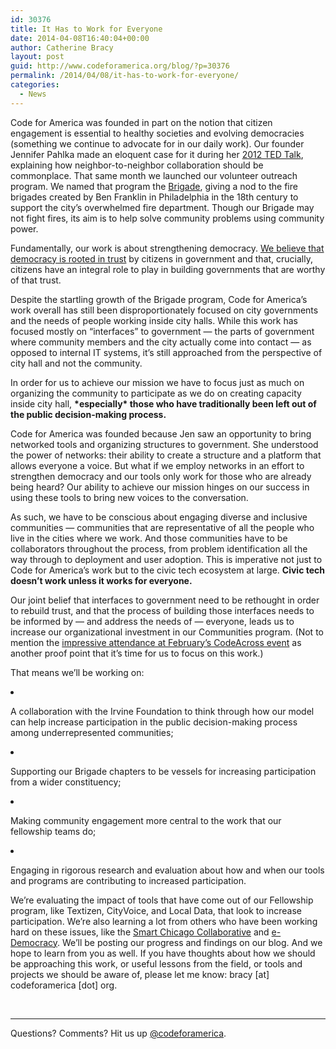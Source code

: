 ```yaml
---
id: 30376
title: It Has to Work for Everyone
date: 2014-04-08T16:40:04+00:00
author: Catherine Bracy
layout: post
guid: http://www.codeforamerica.org/blog/?p=30376
permalink: /2014/04/08/it-has-to-work-for-everyone/
categories:
  - News
---
```

<p dir="ltr">
  Code for America was founded in part on the notion that citizen engagement is essential to healthy societies and evolving democracies (something we continue to advocate for in our daily work). Our founder Jennifer Pahlka made an eloquent case for it during her <a href="http://www.codeforamerica.org/blog/2012/03/08/jennifer-pahlka-at-ted-video/">2012 TED Talk</a>, explaining how neighbor-to-neighbor collaboration should be commonplace. That same month we launched our volunteer outreach program. We named that program the <a href="http://codeforamerica.org/brigade">Brigade</a>, giving a nod to the fire brigades created by Ben Franklin in Philadelphia in the 18th century to support the city’s overwhelmed fire department. Though our Brigade may not fight fires, its aim is to help solve community problems using community power.
</p>

<p dir="ltr">
  Fundamentally, our work is about strengthening democracy. <a href="http://www.codeforamerica.org/blog/2014/03/27/here-are-our-values/">We believe that democracy is rooted in trust</a> by citizens in government and that, crucially, citizens have an integral role to play in building governments that are worthy of that trust.
</p>

<p dir="ltr">
  Despite the startling growth of the Brigade program, Code for America’s work overall has still been disproportionately focused on city governments and the needs of people working inside city halls. While this work has focused mostly on “interfaces” to government — the parts of government where community members and the city actually come into contact — as opposed to internal IT systems, it’s still approached from the perspective of city hall and not the community.
</p>

<p dir="ltr">
  In order for us to achieve our mission we have to focus just as much on organizing the community to participate as we do on creating capacity inside city hall, <strong>*especially* those who have traditionally been left out of the public decision-making process.</strong>
</p>

<p dir="ltr">
  Code for America was founded because Jen saw an opportunity to bring networked tools and organizing structures to government. She understood the power of networks: their ability to create a structure and a platform that allows everyone a voice. But what if we employ networks in an effort to strengthen democracy and our tools only work for those who are already being heard? Our ability to achieve our mission hinges on our success in using these tools to bring new voices to the conversation.
</p>

<p dir="ltr">
  As such, we have to be conscious about engaging diverse and inclusive communities — communities that are representative of all the people who live in the cities where we work. And those communities have to be collaborators throughout the process, from problem identification all the way through to deployment and user adoption. This is imperative not just to Code for America’s work but to the civic tech ecosystem at large. <strong>Civic tech doesn’t work unless it works for everyone.</strong>
</p>

<p dir="ltr">
  Our joint belief that interfaces to government need to be rethought in order to rebuild trust, and that the process of building those interfaces needs to be informed by — and address the needs of — everyone, leads us to increase our organizational investment in our Communities program. (Not to mention the <a href="http://www.codeforamerica.org/blog/2014/03/11/heres-what-happened-at-codeacross-2014/" target="_blank">impressive attendance at February&#8217;s CodeAcross event</a> as another proof point that it&#8217;s time for us to focus on this work.)
</p>

<p dir="ltr">
  That means we’ll be working on:
</p>

<li dir="ltr">
  <p dir="ltr">
    A collaboration with the Irvine Foundation to think through how our model can help increase participation in the public decision-making process among underrepresented communities;
  </p>
</li>

<li dir="ltr">
  <p dir="ltr">
    Supporting our Brigade chapters to be vessels for increasing participation from a wider constituency;
  </p>
</li>

<li dir="ltr">
  <p dir="ltr">
    Making community engagement more central to the work that our fellowship teams do;
  </p>
</li>

<li dir="ltr">
  <p dir="ltr">
    Engaging in rigorous research and evaluation about how and when our tools and programs are contributing to increased participation.
  </p>
</li>

<p dir="ltr">
  We’re evaluating the impact of tools that have come out of our Fellowship program, like Textizen, CityVoice, and Local Data, that look to increase participation. We’re also learning a lot from others who have been working hard on these issues, like the <a href="http://www.smartchicagocollaborative.org/">Smart Chicago Collaborative</a> and <a href="http://forums.e-democracy.org/">e-Democracy</a>. We’ll be posting our progress and findings on our blog. And we hope to learn from you as well. If you have thoughts about how we should be approaching this work, or useful lessons from the field, or tools and projects we should be aware of, please let me know: bracy [at] codeforamerica [dot] org.
</p>

&nbsp;

* * *

Questions? Comments? Hit us up <a href="http://twitter.com/codeforamerica" target="_blank">@codeforamerica</a>.